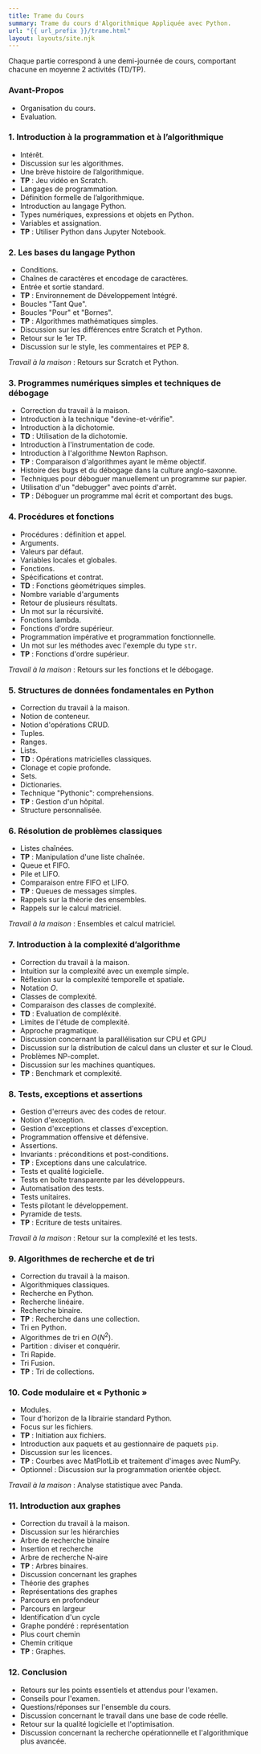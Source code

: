 ```yaml
---
title: Trame du Cours
summary: Trame du cours d'Algorithmique Appliquée avec Python.
url: "{{ url_prefix }}/trame.html"
layout: layouts/site.njk
---
```


Chaque partie correspond à une demi-journée de cours, comportant chacune en moyenne 2 activités (TD/TP).

### Avant-Propos

* Organisation du cours.
* Evaluation.

### 1. Introduction à la programmation et à l’algorithmique

* Intérêt.
* Discussion sur les algorithmes.
* Une brève histoire de l’algorithmique.
* **TP** : Jeu vidéo en Scratch.
* Langages de programmation.
* Définition formelle de l’algorithmique.
* Introduction au langage Python.
* Types numériques, expressions et objets en Python.
* Variables et assignation.
* **TP** : Utiliser Python dans Jupyter Notebook.

### 2. Les bases du langage Python

* Conditions.
* Chaînes de caractères et encodage de caractères.
* Entrée et sortie standard.
* **TP** : Environnement de Développement Intégré.
* Boucles "Tant Que".
* Boucles "Pour" et "Bornes".
* **TP** : Algorithmes mathématiques simples.
* Discussion sur les différences entre Scratch et Python.
* Retour sur le 1er TP.
* Discussion sur le style, les commentaires et PEP 8.

*Travail à la maison* : Retours sur Scratch et Python.

### 3. Programmes numériques simples et techniques de débogage

* Correction du travail à la maison.
* Introduction à la technique "devine-et-vérifie".
* Introduction à la dichotomie.
* **TD** : Utilisation de la dichotomie.
* Introduction à l'instrumentation de code.
* Introduction à l'algorithme Newton Raphson.
* **TP** : Comparaison d'algorithmes ayant le même objectif.
* Histoire des bugs et du débogage dans la culture anglo-saxonne.
* Techniques pour déboguer manuellement un programme sur papier.
* Utilisation d'un "debugger" avec points d'arrêt.
* **TP** : Déboguer un programme mal écrit et comportant des bugs.

### 4. Procédures et fonctions

* Procédures : définition et appel.
* Arguments.
* Valeurs par défaut.
* Variables locales et globales.
* Fonctions.
* Spécifications et contrat.
* **TD** : Fonctions géométriques simples.
* Nombre variable d'arguments
* Retour de plusieurs résultats.
* Un mot sur la récursivité.
* Fonctions lambda.
* Fonctions d'ordre supérieur.
* Programmation impérative et programmation fonctionnelle.
* Un mot sur les méthodes avec l'exemple du type `str`.
* **TP** : Fonctions d'ordre supérieur.

*Travail à la maison* : Retours sur les fonctions et le débogage.

### 5. Structures de données fondamentales en Python

* Correction du travail à la maison.
* Notion de conteneur.
* Notion d'opérations CRUD.
* Tuples.
* Ranges.
* Lists.
* **TD** : Opérations matricielles classiques.
* Clonage et copie profonde.
* Sets.
* Dictionaries.
* Technique "Pythonic": comprehensions.
* **TP** : Gestion d'un hôpital.
* Structure personnalisée.

### 6. Résolution de problèmes classiques

* Listes chaînées.
* **TP** : Manipulation d'une liste chaînée.
* Queue et FIFO.
* Pile et LIFO.
* Comparaison entre FIFO et LIFO.
* **TP** : Queues de messages simples.
* Rappels sur la théorie des ensembles.
* Rappels sur le calcul matriciel.

*Travail à la maison* : Ensembles et calcul matriciel.

### 7. Introduction à la complexité d’algorithme

* Correction du travail à la maison.
* Intuition sur la complexité avec un exemple simple.
* Réflexion sur la complexité temporelle et spatiale.
* Notation $O$.
* Classes de complexité.
* Comparaison des classes de complexité.
* **TD** : Evaluation de compléxité.
* Limites de l'étude de complexité.
* Approche pragmatique.
* Discussion concernant la parallélisation sur CPU et GPU
* Discussion sur la distribution de calcul dans un cluster et sur le Cloud.
* Problèmes NP-complet.
* Discussion sur les machines quantiques.
* **TP** : Benchmark et complexité.

### 8. Tests, exceptions et assertions

* Gestion d'erreurs avec des codes de retour.
* Notion d'exception.
* Gestion d'exceptions et classes d'exception.
* Programmation offensive et défensive.
* Assertions.
* Invariants : préconditions et post-conditions.
* **TP** : Exceptions dans une calculatrice.
* Tests et qualité logicielle.
* Tests en boîte transparente par les développeurs.
* Automatisation des tests.
* Tests unitaires.
* Tests pilotant le développement.
* Pyramide de tests.
* **TP** : Ecriture de tests unitaires.

*Travail à la maison* : Retour sur la complexité et les tests.

### 9. Algorithmes de recherche et de tri

* Correction du travail à la maison.
* Algorithmiques classiques.
* Recherche en Python.
* Recherche linéaire.
* Recherche binaire.
* **TP** : Recherche dans une collection.
* Tri en Python.
* Algorithmes de tri en $O(N^2)$.
* Partition : diviser et conquérir.
* Tri Rapide.
* Tri Fusion.
* **TP** : Tri de collections.

### 10. Code modulaire et « Pythonic »

* Modules.
* Tour d'horizon de la librairie standard Python.
* Focus sur les fichiers.
* **TP** : Initiation aux fichiers.
* Introduction aux paquets et au gestionnaire de paquets `pip`.
* Discussion sur les licences.
* **TP** : Courbes avec MatPlotLib et traitement d'images avec NumPy.
* Optionnel : Discussion sur la programmation orientée object.

*Travail à la maison* : Analyse statistique avec Panda.

### 11. Introduction aux graphes

* Correction du travail à la maison.
* Discussion sur les hiérarchies
* Arbre de recherche binaire
* Insertion et recherche
* Arbre de recherche N-aire
* **TP** : Arbres binaires.
* Discussion concernant les graphes
* Théorie des graphes
* Représentations des graphes
* Parcours en profondeur
* Parcours en largeur
* Identification d'un cycle
* Graphe pondéré : représentation
* Plus court chemin
* Chemin critique
* **TP** : Graphes.

### 12. Conclusion

* Retours sur les points essentiels et attendus pour l'examen.
* Conseils pour l'examen.
* Questions/réponses sur l'ensemble du cours.
* Discussion concernant le travail dans une base de code réelle.
* Retour sur la qualité logicielle et l'optimisation.
* Discussion concernant la recherche opérationnelle et l'algorithmique plus avancée.